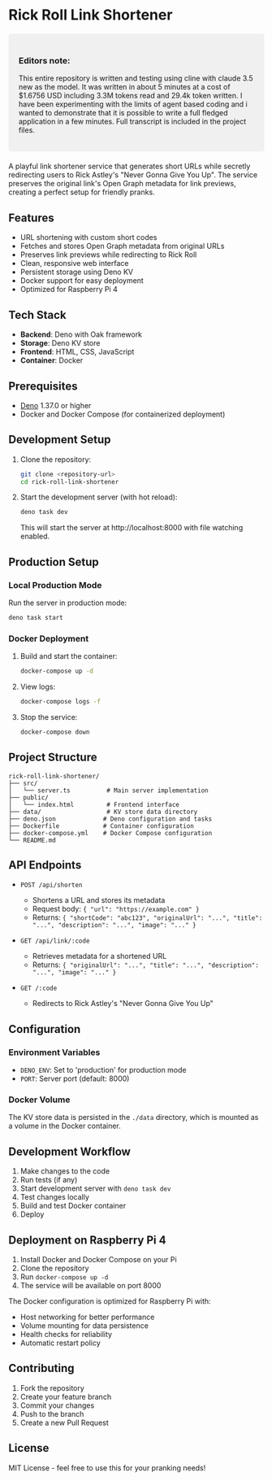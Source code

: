# Rick Roll Link Shortener 

<div style="background-color: #f0f0f0; padding: 20px; border-radius: 5px; margin: 20px 0;">

### Editors note:
This entire repository is written and testing using cline with claude 3.5 new as the model. It was written in about 5 minutes at a cost of $1.6756 USD including 3.3M tokens read and 29.4k token written. I have been experimenting with the limits of agent based coding and i wanted to demonstrate that it is possible to write a full fledged application in a few minutes. Full transcript is included in the project files.

</div>

A playful link shortener service that generates short URLs while secretly redirecting users to Rick Astley's "Never Gonna Give You Up". The service preserves the original link's Open Graph metadata for link previews, creating a perfect setup for friendly pranks.

## Features

- URL shortening with custom short codes
- Fetches and stores Open Graph metadata from original URLs
- Preserves link previews while redirecting to Rick Roll
- Clean, responsive web interface
- Persistent storage using Deno KV
- Docker support for easy deployment
- Optimized for Raspberry Pi 4

## Tech Stack

- **Backend**: Deno with Oak framework
- **Storage**: Deno KV store
- **Frontend**: HTML, CSS, JavaScript
- **Container**: Docker

## Prerequisites

- [Deno](https://deno.land/) 1.37.0 or higher
- Docker and Docker Compose (for containerized deployment)

## Development Setup

1. Clone the repository:
   ```bash
   git clone <repository-url>
   cd rick-roll-link-shortener
   ```

2. Start the development server (with hot reload):
   ```bash
   deno task dev
   ```
   This will start the server at http://localhost:8000 with file watching enabled.

## Production Setup

### Local Production Mode

Run the server in production mode:
```bash
deno task start
```

### Docker Deployment

1. Build and start the container:
   ```bash
   docker-compose up -d
   ```

2. View logs:
   ```bash
   docker-compose logs -f
   ```

3. Stop the service:
   ```bash
   docker-compose down
   ```

## Project Structure

```
rick-roll-link-shortener/
├── src/
│   └── server.ts          # Main server implementation
├── public/
│   └── index.html         # Frontend interface
├── data/                  # KV store data directory
├── deno.json             # Deno configuration and tasks
├── Dockerfile            # Container configuration
├── docker-compose.yml    # Docker Compose configuration
└── README.md
```

## API Endpoints

- `POST /api/shorten`
  - Shortens a URL and stores its metadata
  - Request body: `{ "url": "https://example.com" }`
  - Returns: `{ "shortCode": "abc123", "originalUrl": "...", "title": "...", "description": "...", "image": "..." }`

- `GET /api/link/:code`
  - Retrieves metadata for a shortened URL
  - Returns: `{ "originalUrl": "...", "title": "...", "description": "...", "image": "..." }`

- `GET /:code`
  - Redirects to Rick Astley's "Never Gonna Give You Up"

## Configuration

### Environment Variables

- `DENO_ENV`: Set to 'production' for production mode
- `PORT`: Server port (default: 8000)

### Docker Volume

The KV store data is persisted in the `./data` directory, which is mounted as a volume in the Docker container.

## Development Workflow

1. Make changes to the code
2. Run tests (if any)
3. Start development server with `deno task dev`
4. Test changes locally
5. Build and test Docker container
6. Deploy

## Deployment on Raspberry Pi 4

1. Install Docker and Docker Compose on your Pi
2. Clone the repository
3. Run `docker-compose up -d`
4. The service will be available on port 8000

The Docker configuration is optimized for Raspberry Pi with:
- Host networking for better performance
- Volume mounting for data persistence
- Health checks for reliability
- Automatic restart policy

## Contributing

1. Fork the repository
2. Create your feature branch
3. Commit your changes
4. Push to the branch
5. Create a new Pull Request

## License

MIT License - feel free to use this for your pranking needs!
